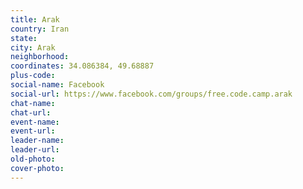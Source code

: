 ```yaml
---
title: Arak
country: Iran
state: 
city: Arak
neighborhood: 
coordinates: 34.086384, 49.68887
plus-code:
social-name: Facebook
social-url: https://www.facebook.com/groups/free.code.camp.arak
chat-name:
chat-url:
event-name:
event-url:
leader-name:
leader-url:
old-photo: 
cover-photo:
---
```

